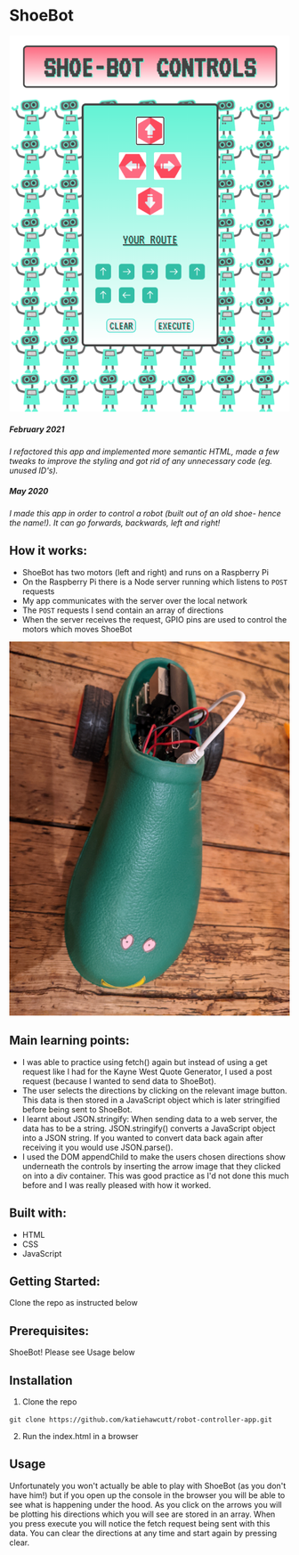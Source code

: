 # ShoeBot

![ShoeBot Controls](./Images/shoebot-screenshot.PNG)

##### February 2021

_I refactored this app and implemented more semantic HTML, made a few tweaks to improve the styling and got rid of any unnecessary code (eg. unused ID's)._

##### May 2020

_I made this app in order to control a robot (built out of an old shoe- hence the name!). It can go forwards, backwards, left and right!_

## How it works:

- ShoeBot has two motors (left and right) and runs on a Raspberry Pi
- On the Raspberry Pi there is a Node server running which listens to `POST` requests
- My app communicates with the server over the local network
- The `POST` requests I send contain an array of directions
- When the server receives the request, GPIO pins are used to control the motors which moves ShoeBot

![A photo of ShoeBot](./Images/shoeBot.jpg)

## Main learning points:

- I was able to practice using fetch() again but instead of using a get request like I had for the Kayne West Quote Generator, I used a post request (because I wanted to send data to ShoeBot).
- The user selects the directions by clicking on the relevant image button. This data is then stored in a JavaScript object which is later stringified before being sent to ShoeBot.
- I learnt about JSON.stringify: When sending data to a web server, the data has to be a string. JSON.stringify() converts a JavaScript object into a JSON string. If you wanted to convert data back again after receiving it you would use JSON.parse().
- I used the DOM appendChild to make the users chosen directions show underneath the controls by inserting the arrow image that they clicked on into a div container. This was good practice as I'd not done this much before and I was really pleased with how it worked.

## Built with:

- HTML
- CSS
- JavaScript

## Getting Started:

Clone the repo as instructed below

## Prerequisites:

ShoeBot! Please see Usage below

## Installation

1.  Clone the repo

`git clone https://github.com/katiehawcutt/robot-controller-app.git`

2. Run the index.html in a browser

## Usage

Unfortunately you won't actually be able to play with ShoeBot (as you don't have him!) but if you open up the console in the browser you will be able to see what is happening under the hood. As you click on the arrows you will be plotting his directions which you will see are stored in an array. When you press execute you will notice the fetch request being sent with this data. You can clear the directions at any time and start again by pressing clear.

